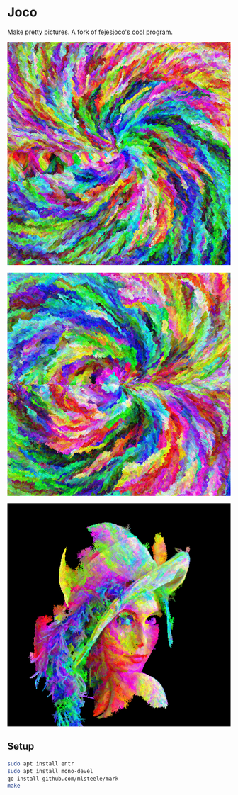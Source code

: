 # Joco

Make pretty pictures. A fork of [fejesjoco's cool program](https://codegolf.stackexchange.com/questions/22144/images-with-all-colors).

![swirl](https://github.com/mlsteele/joco/blob/master/render/swirl/result9.png)

![spider](https://github.com/mlsteele/joco/blob/master/render/spider/result9.png)

![lena](https://github.com/mlsteele/joco/blob/master/render/lena-512x512/result3.png)

## Setup

```sh
sudo apt install entr
sudo apt install mono-devel
go install github.com/mlsteele/mark
make
```
